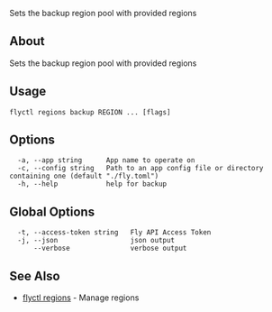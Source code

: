 <p class="font-medium tracking-tight text-gray-400 text-lg -mt-4 mb-9 pb-5 border-b">
  Sets the backup region pool with provided regions
</p>

## About

Sets the backup region pool with provided regions

## Usage

~~~
flyctl regions backup REGION ... [flags]
~~~

## Options

~~~
  -a, --app string      App name to operate on
  -c, --config string   Path to an app config file or directory containing one (default "./fly.toml")
  -h, --help            help for backup
~~~

## Global Options

~~~
  -t, --access-token string   Fly API Access Token
  -j, --json                  json output
      --verbose               verbose output
~~~

## See Also

* [flyctl regions](/docs/flyctl/regions/)	 - Manage regions


